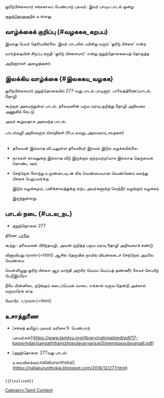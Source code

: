 ஓரிற்பிச்சையார் சங்ககாலப் பெண்பாற் புலவர். இவர் பாடிய பாடல் ஒன்று
[குறுந்தொகைய](குறுந்தொகை "wikilink")ில் உள்ளது.

## வாழ்க்கைக் குறிப்பு {#வழககக_கறபப}

இவரது பெயர் தெரியவில்லை. இவர் பாடலில் பயின்று வரும் \'ஓரிற் பிச்சை\' என்ற
வார்த்தையின் சிறப்பு கருதி \'ஓரிற் பிச்சையார்\' என்று குறுந்தொகையைத் தொகுத்த
அறிஞர்கள் அழைத்தனர்.

## இலக்கிய வாழ்க்கை {#இலககய_வழகக}

ஓரிற்பிச்சையார் குறுந்தொகையில் 277-வது பாடல் பாடினார். பாலைத்திணைப்பாடல். தோழி
கூற்றாக அமைந்துள்ள பாடல். தலைவனின் பருவ வரவு குறித்து தோழி அறிவரை அணுகிக் கேட்டு
அவர் கூறுவதாக அமைந்த பாடல்.

###### பாடல்வழி அறியவரும் செய்திகள் {#படலவழ_அறயவரம_சயதகள}

-   தலைவன் இல்லாத வீட்டிலுள்ள தலைவியர் இரவல் இடும் வழக்கமில்லை.
-   நாய்கள் காவலுக்கு இல்லாத வீடு இருக்கும் குற்றமற்ற/மாசு இல்லாத தெருவைக் கொண்ட ஊர்.
-   செந்நெல் சோற்று உருண்டையுடன் மிக வெண்மையான வெண்ணெய் கலந்து பிச்சை பெறுபவர்க்கு
    இடும் வழக்கமும், பனிக்காலத்துக்கு ஏற்ப அவர்களுக்கு வெந்நீர் வழங்கும் வழக்கம்
    இருந்துள்ளது.

## பாடல் நடை {#படல_நட}

-   குறுந்தொகை: 277

திணை: [பாலை](பாலைத்_திணை "wikilink").

கூற்று : தலைமகன் பிரிந்தவழி, அவன் குறித்த பருவ வரவு தோழி அறிவரைக் கண்டு
வினாவியது.`<poem>`{=html} ஆசில் தெருவில் நாயில் வியன்கடைச் செந்நெல் அமலை வெண்மை
வெள்ளிழுது ஓரிற் பிச்சை ஆர மாந்தி அற்சிர வெய்ய வெப்பத் தண்ணீர் சேமச் செப்பிற் பெறீஇயரோ
நீயே மின்னிடை நடுங்கும் கடைப்பெயல் வாடை எக்கால் வருவ தென்றி அக்கால் வருவரெங் காத
லோரே. `</poem>`{=html}

## உசாத்துணை

-   [சங்கத் தமிழ்ப் புலவர் வரிசை 5: பெண்பாற்
    புலவர்கள்](https://www.tamilvu.org/library/nationalized/pdf/17-kagovindan/sangaththamizhppulavarvarisai(5)pennbarpulavargall.pdf)
-   [குறுந்தொகை: 277வது பாடல்:
    உரைவிளக்கம்:nallakurunthokai](https://nallakurunthokai.blogspot.com/2016/12/277.html)

```{=mediawiki}
{{Finalised}}
```
[Category:Tamil Content](Category:Tamil_Content "wikilink")
